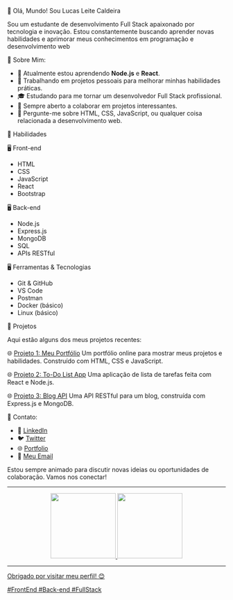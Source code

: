👋 Olá, Mundo! Sou Lucas Leite Caldeira

Sou um estudante de desenvolvimento Full Stack apaixonado por tecnologia e inovação. Estou constantemente buscando aprender novas habilidades e aprimorar meus conhecimentos em programação e desenvolvimento web

🌟 Sobre Mim:

- 🌱 Atualmente estou aprendendo **Node.js** e **React**.
- 🔭 Trabalhando em projetos pessoais para melhorar minhas habilidades práticas.
- 🎓 Estudando para me tornar um desenvolvedor Full Stack profissional.
- 🤝 Sempre aberto a colaborar em projetos interessantes.
- 💬 Pergunte-me sobre HTML, CSS, JavaScript, ou qualquer coisa relacionada a desenvolvimento web.

🎨 Habilidades

🖥️ Front-end
- HTML
- CSS
- JavaScript
- React
- Bootstrap

🖥️ Back-end
- Node.js
- Express.js
- MongoDB
- SQL
- APIs RESTful

🖥️ Ferramentas & Tecnologias
- Git & GitHub
- VS Code
- Postman
- Docker (básico)
- Linux (básico)

🚀 Projetos

Aqui estão alguns dos meus projetos recentes:

🌐 [Projeto 1: Meu Portfólio](https://github.com/seuusuario/seuportifolio](https://portfolio-alpha-ruddy-43.vercel.app/))
Um portfólio online para mostrar meus projetos e habilidades. Construído com HTML, CSS e JavaScript.

🌐 [Projeto 2: To-Do List App](https://github.com/seuusuario/todolist)
Uma aplicação de lista de tarefas feita com React e Node.js.

🌐 [Projeto 3: Blog API](https://github.com/seuusuario/blogapi)
Uma API RESTful para um blog, construída com Express.js e MongoDB.


🤝 Contato:
- 🔗 [LinkedIn](https://linkedin.com/in/llcaldeira/)
- 🐦 [Twitter](https://twitter.com/Luleca18)
- 🌐 [Portfolio](https://portfolio-alpha-ruddy-43.vercel.app/)
- 📧 [Meu Email](mailto:lucas-caldeira.6@outlook.com)

Estou sempre animado para discutir novas ideias ou oportunidades de colaboração. Vamos nos conectar!

---


<div align="center">
  <a href="https://github.com/LucasLeite19">
  <img height="150em" src="https://github-readme-stats.vercel.app/api?username=LucasLeite19&show_icons=true&theme=dark&include_all_commits=true&count_private=true"/>
  <img height="150em" src="https://github-readme-stats.vercel.app/api/top-langs/?username=LucasLeite19&layout=compact&langs_count=7&theme=dark"/>
</div>

---

Obrigado por visitar meu perfil! 😊

#FrontEnd #Back-end #FullStack 
